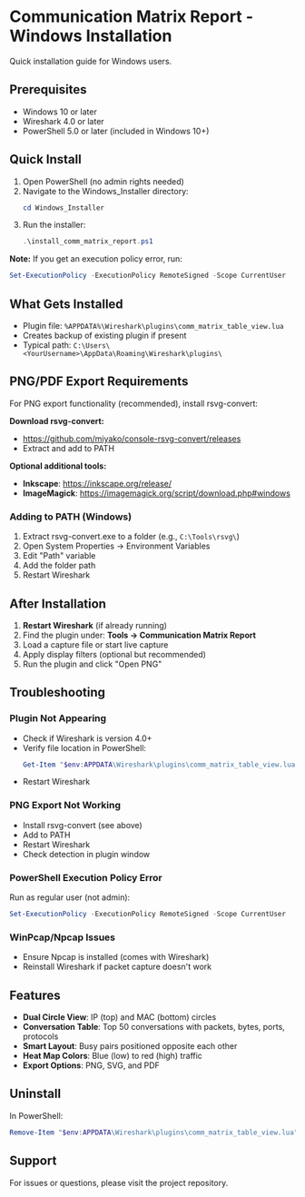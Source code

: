 # Communication Matrix Report - Windows Installation

Quick installation guide for Windows users.

## Prerequisites

- Windows 10 or later
- Wireshark 4.0 or later
- PowerShell 5.0 or later (included in Windows 10+)

## Quick Install

1. Open PowerShell (no admin rights needed)
2. Navigate to the Windows_Installer directory:
   ```powershell
   cd Windows_Installer
   ```
3. Run the installer:
   ```powershell
   .\install_comm_matrix_report.ps1
   ```

**Note:** If you get an execution policy error, run:
```powershell
Set-ExecutionPolicy -ExecutionPolicy RemoteSigned -Scope CurrentUser
```

## What Gets Installed

- Plugin file: `%APPDATA%\Wireshark\plugins\comm_matrix_table_view.lua`
- Creates backup of existing plugin if present
- Typical path: `C:\Users\<YourUsername>\AppData\Roaming\Wireshark\plugins\`

## PNG/PDF Export Requirements

For PNG export functionality (recommended), install rsvg-convert:

**Download rsvg-convert:**
- https://github.com/miyako/console-rsvg-convert/releases
- Extract and add to PATH

**Optional additional tools:**
- **Inkscape**: https://inkscape.org/release/
- **ImageMagick**: https://imagemagick.org/script/download.php#windows

### Adding to PATH (Windows)

1. Extract rsvg-convert.exe to a folder (e.g., `C:\Tools\rsvg\`)
2. Open System Properties → Environment Variables
3. Edit "Path" variable
4. Add the folder path
5. Restart Wireshark

## After Installation

1. **Restart Wireshark** (if already running)
2. Find the plugin under: **Tools → Communication Matrix Report**
3. Load a capture file or start live capture
4. Apply display filters (optional but recommended)
5. Run the plugin and click "Open PNG"

## Troubleshooting

### Plugin Not Appearing
- Check if Wireshark is version 4.0+
- Verify file location in PowerShell:
  ```powershell
  Get-Item "$env:APPDATA\Wireshark\plugins\comm_matrix_table_view.lua"
  ```
- Restart Wireshark

### PNG Export Not Working
- Install rsvg-convert (see above)
- Add to PATH
- Restart Wireshark
- Check detection in plugin window

### PowerShell Execution Policy Error
Run as regular user (not admin):
```powershell
Set-ExecutionPolicy -ExecutionPolicy RemoteSigned -Scope CurrentUser
```

### WinPcap/Npcap Issues
- Ensure Npcap is installed (comes with Wireshark)
- Reinstall Wireshark if packet capture doesn't work

## Features

- **Dual Circle View**: IP (top) and MAC (bottom) circles
- **Conversation Table**: Top 50 conversations with packets, bytes, ports, protocols
- **Smart Layout**: Busy pairs positioned opposite each other
- **Heat Map Colors**: Blue (low) to red (high) traffic
- **Export Options**: PNG, SVG, and PDF

## Uninstall

In PowerShell:
```powershell
Remove-Item "$env:APPDATA\Wireshark\plugins\comm_matrix_table_view.lua"
```

## Support

For issues or questions, please visit the project repository.
